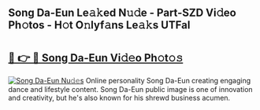 ## Song Da-Eun Le𝚊𝚔ed N𝚞𝚍e - Part-SZD Vi𝚍eo Ph𝚘tos - H𝚘t O𝚗lyf𝚊ns Le𝚊𝚔s UTFal

# <h2><a href="http://hf8wbx7.feru.top/?c=Song+Da-Eun">🔗 👉 🔴 Song Da-Eun Vi𝚍𝚎o Ph𝚘t𝚘𝚜</a></h2>

[![Song Da-Eun Nu𝚍𝚎s](https://i.imgur.com/0TWrTi3.gif)](http://hf8wbx7.feru.top/?c=Song+Da-Eun)
Online personality Song Da-Eun creating engaging dance and lifestyle content. Song Da-Eun public image is one of innovation and creativity, but he's also known for his shrewd business acumen. 
